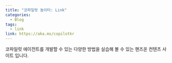 ```yaml
---
title: "코파일럿 놀이터: Link"
categories:
  - Blog
tags:
  - link
link: https://aka.ms/copilotkr
---
```


코파일럿 에이전트를 개발할 수 있는 다양한 방법을 실습해 볼 수 있는 핸즈온 컨텐츠 사이트 입니다.
